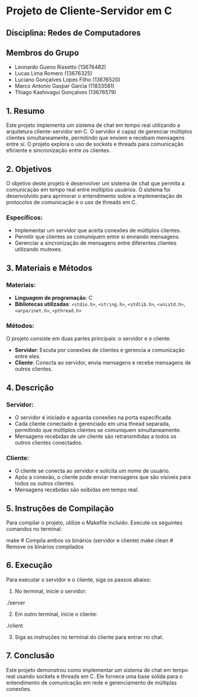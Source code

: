 # Projeto de Cliente-Servidor em C

## Disciplina: Redes de Computadores

## Membros do Grupo

- Leonardo Gueno Rissetto (13676482)
- Lucas Lima Romero (13676325)
- Luciano Gonçalves Lopes Filho (13676520)
- Marco Antonio Gaspar Garcia (11833581)
- Thiago Kashivagui Gonçalves (13676579)

## 1. Resumo
Este projeto implementa um sistema de chat em tempo real utilizando a arquitetura cliente-servidor em C. O servidor é capaz de gerenciar múltiplos clientes simultaneamente, permitindo que enviem e recebam mensagens entre si. O projeto explora o uso de sockets e threads para comunicação eficiente e sincronização entre os clientes.

## 2. Objetivos
O objetivo deste projeto é desenvolver um sistema de chat que permita a comunicação em tempo real entre múltiplos usuários. O sistema foi desenvolvido para aprimorar o entendimento sobre a implementação de protocolos de comunicação e o uso de threads em C.

### Específicos:
- Implementar um servidor que aceita conexões de múltiplos clientes.
- Permitir que clientes se comuniquem entre si enviando mensagens.
- Gerenciar a sincronização de mensagens entre diferentes clientes utilizando mutexes.

## 3. Materiais e Métodos
### Materiais:
- **Linguagem de programação**: C
- **Bibliotecas utilizadas**: `<stdio.h>`, `<string.h>`, `<stdlib.h>`, `<unistd.h>`, `<arpa/inet.h>`, `<pthread.h>`

### Métodos:
O projeto consiste em duas partes principais: o servidor e o cliente. 
- **Servidor**: Escuta por conexões de clientes e gerencia a comunicação entre eles.
- **Cliente**: Conecta ao servidor, envia mensagens e recebe mensagens de outros clientes.

## 4. Descrição
### Servidor:
- O servidor é iniciado e aguarda conexões na porta especificada.
- Cada cliente conectado é gerenciado em uma thread separada, permitindo que múltiplos clientes se comuniquem simultaneamente.
- Mensagens recebidas de um cliente são retransmitidas a todos os outros clientes conectados.

### Cliente:
- O cliente se conecta ao servidor e solicita um nome de usuário.
- Após a conexão, o cliente pode enviar mensagens que são visíveis para todos os outros clientes.
- Mensagens recebidas são exibidas em tempo real.

## 5. Instruções de Compilação
Para compilar o projeto, utilize o Makefile incluído. Execute os seguintes comandos no terminal:

make          # Compila ambos os binários (servidor e cliente)
make clean    # Remove os binários compilados

## 6. Execução

Para executar o servidor e o cliente, siga os passos abaixo:

1. No terminal, inicie o servidor:
   
./server

2. Em outro terminal, inicie o cliente:

./client

3. Siga as instruções no terminal do cliente para entrar no chat.

## 7. Conclusão

Este projeto demonstrou como implementar um sistema de chat em tempo real usando sockets e threads em C. Ele fornece uma base sólida para o entendimento de comunicação em rede e gerenciamento de múltiplas conexões.


